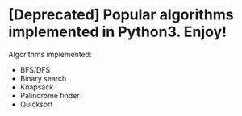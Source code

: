 # [Deprecated] Popular algorithms implemented in Python3. Enjoy!

Algorithms implemented:
- BFS/DFS
- Binary search
- Knapsack
- Palindrome finder
- Quicksort
